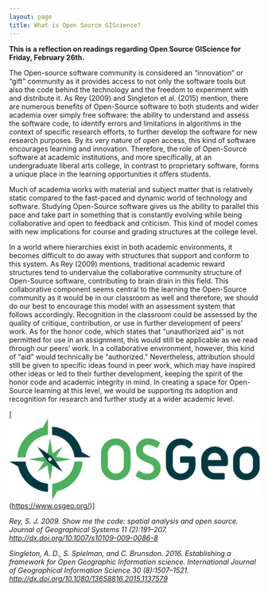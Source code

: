 ```yaml
---
layout: page
title: What is Open Source GIScience?
---
```


**This is a reflection on readings regarding Open Source GIScience for Friday, February 26th.**

The Open-source software community is considered an “innovation” or “gift” community as it provides access to not only the software tools but also the code behind the technology and the freedom to experiment with and distribute it. As Rey (2009) and Singleton et al. (2015) mention, there are numerous benefits of Open-Source software to both students and wider academia over simply free software: the ability to understand and assess the software code, to identify errors and limitations in algorithms in the context of specific research efforts, to further develop the software for new research purposes. By its very nature of open access, this kind of software encourages learning and innovation. Therefore, the role of Open-Source software at academic institutions, and more specifically, at an undergraduate liberal arts college, in contrast to proprietary software, forms a unique place in the learning opportunities it offers students.

Much of academia works with material and subject matter that is relatively static compared to the fast-paced and dynamic world of technology and software. Studying Open-Source software gives us the ability to parallel this pace and take part in something that is constantly evolving while being collaborative and open to feedback and criticism. This kind of model comes with new implications for course and grading structures at the college level.

In a world where hierarchies exist in both academic environments, it becomes difficult to do away with structures that support and conform to this system. As Rey (2009) mentions, traditional academic reward structures tend to undervalue the collaborative community structure of Open-Source software, contributing to brain drain in this field. This collaborative component seems central to the learning the Open-Source community as it would be in our classroom as well and therefore, we should do our best to encourage this model with an assessment system that follows accordingly. Recognition in the classroom could be assessed by the quality of critique, contribution, or use in further development of peers’ work. As for the honor code, which states that “unauthorized aid” is not permitted for use in an assignment, this would still be applicable as we read through our peers’ work. In a collaborative environment, however, this kind of “aid” would technically be “authorized.” Nevertheless, attribution should still be given to specific ideas found in peer work, which may have inspired other ideas or led to their further development, keeping the spirit of the honor code and academic integrity in mind. In creating a space for Open-Source learning at this level, we would be supporting its adoption and recognition for research and further study at a wider academic level.



[![OSGeo Logo](logo-osgeo.svg)(https://www.osgeo.org/)]

*Rey, S. J. 2009. Show me the code: spatial analysis and open source. Journal of Geographical Systems 11 (2):191–207. http://dx.doi.org/10.1007/s10109-009-0086-8*

*Singleton, A. D., S. Spielman, and C. Brunsdon. 2016. Establishing a framework for Open Geographic Information science. International Journal of Geographical Information Science 30 (8):1507–1521. http://dx.doi.org/10.1080/13658816.2015.1137579*
